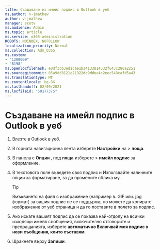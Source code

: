 ```yaml
---
title: Създаване на имейл подпис в Outlook в уеб
ms.author: v-jmathew
author: v-jmathew
manager: scotv
ms.audience: Admin
ms.topic: article
ms.service: o365-administration
ROBOTS: NOINDEX, NOFOLLOW
localization_priority: Normal
ms.collection: Adm_O365
ms.custom:
- "1200009"
- "8198"
ms.openlocfilehash: e0df3bb3ed1ca61b34133814332f643c280a2251
ms.sourcegitcommit: 05a9dd3121c21322dc9ddec4c2eec548cafd5a43
ms.translationtype: MT
ms.contentlocale: bg-BG
ms.lasthandoff: 02/09/2021
ms.locfileid: "50177375"
---
```

# <a name="create-email-signature-in-outlook-on-the-web"></a>Създаване на имейл подпис в Outlook в уеб

1. Влезте в Outlook в уеб.
2. В горната навигационна лента изберете **Настройки** на  >  **поща**.
3. В панела с **Опции** , под **поща** изберете   >  **имейл подпис** за оформление.
4. В текстовото поле въведете своя подпис и Използвайте наличните опции за форматиране, за да промените облика му.

    > [!TIP]
    > Вмъкването на файл с изображение (например в. GIF или. jpg формат) за вашия подпис не се поддържа, но можете да копирате изображение от уеб страница и да го поставите в полето за подпис.

5. Ако искате вашият подпис да се показва най-отдолу на всички изходящи имейл съобщения, включително отговорите и препращанията, изберете **автоматично Включвай моя подпис в нови съобщения, които съставям**.
6. Щракнете върху **Запиши**.

